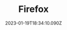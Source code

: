 ---
title: Firefox
# Before you add, verify that the language is supported. Use ISO 639-1 code only without country code. ms instead of ms_MY. If the source language is English, do not add to the list.
languages:
  - en
  - id
  - my
  - km
  - fil
  - th
website: https://www.mozilla.org/firefox
cover: /files/firefox.jpg
tags:
  - Productivity & Browser
categories:
  - Digital Security Tools
credits: Text by Khairil Zhafri/EngageMedia.
date: 2023-01-19T18:34:10.090Z
---